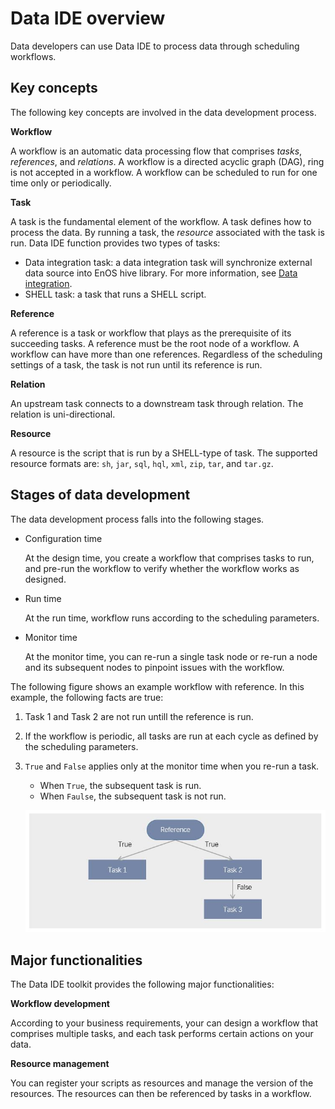 # Data IDE overview

Data developers can use Data IDE to process data through scheduling workflows.

## Key concepts

The following key concepts are involved in the data development process.

**Workflow**  

A workflow is an automatic data processing flow that comprises  _tasks_, _references_, and _relations_. A workflow is a directed acyclic graph (DAG), ring is not accepted in a workflow.
A workflow can be scheduled to run for one time only or periodically.

**Task**  

A task is the fundamental element of the workflow. A task defines how to process the data. By running a task, the  _resource_ associated with the task is run. Data IDE function provides two types of tasks:
- Data integration task: a data integration task will synchronize external data source into EnOS hive library. For more information, see [Data integration](../data_integration/index).
- SHELL task: a task that runs a SHELL script.

**Reference**  

A reference is a task or workflow that plays as the prerequisite of its succeeding tasks. A reference must be the root node of a workflow. A workflow can have more than one references. Regardless of the scheduling settings of a task, the task is not run until its reference is run.

**Relation**  

An upstream task connects to a downstream task through relation. The relation is uni-directional.

**Resource**  

A resource is the script that is run by a SHELL-type of task. The supported resource formats are: `sh`, `jar`, `sql`, `hql`, `xml`, `zip`, `tar`, and `tar.gz`.

## Stages of data development

The data development process falls into the following stages.

- Configuration time  

  At the design time, you create a workflow that comprises tasks to run, and pre-run the workflow to verify whether the workflow works as designed.

- Run time  

  At the run time, workflow runs according to the scheduling parameters.

- Monitor time  

  At the monitor time, you can re-run a single task node or re-run a node and its subsequent nodes to pinpoint issues with the workflow.

The following figure shows an example workflow with reference. In this example, the following facts are true:
1. Task 1 and Task 2 are not run untill the reference is run.
2. If the workflow is periodic, all tasks are run at each cycle as defined by the scheduling parameters.
3. `True` and `False` applies only at the monitor time when you re-run a task.
   - When `True`, the subsequent task is run.
   - When `Faulse`, the subsequent task is not run.

   ![Workflow concepts](workflow_reference.jpg)


## Major functionalities

The Data IDE toolkit provides the following major functionalities:

**Workflow development**  

According to your business requirements, your can design a workflow that comprises multiple tasks, and each task performs certain actions on your data.

**Resource management**  

You can register your scripts as resources and manage the version of the resources. The resources can then be referenced by tasks in a workflow.
